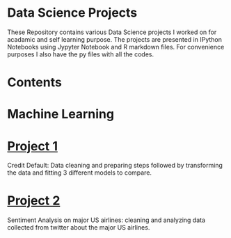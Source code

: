 # **Data Science Projects**

These Repository contains various Data Science projects I worked on for acadamic and self learning purpose. The projects are presented in IPython Notebooks using Jypyter Notebook and R markdown files. For convenience purposes I also have the py files with all the codes. 

# **Contents**

# Machine Learning 

# [Project 1](https://github.com/hayelomDS/Data_Science_Projects/tree/master/credit_default)
Credit Default: Data cleaning and preparing steps followed by transforming the data and fitting 3 different models to compare. 
	
# [Project 2](https://github.com/hayelomDS/Data_Science_Projects/tree/master/sentiment%20analysis%20for%20US%20airlines)
Sentiment Analysis on major US airlines: cleaning and analyzing data collected from twitter about the major US airlines. 



